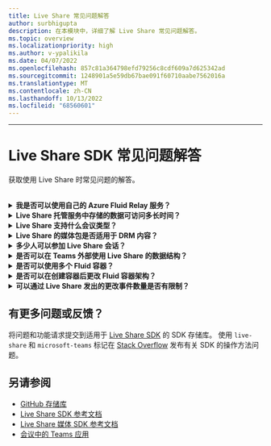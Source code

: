 ```yaml
---
title: Live Share 常见问题解答
author: surbhigupta
description: 在本模块中，详细了解 Live Share 常见问题解答。
ms.topic: overview
ms.localizationpriority: high
ms.author: v-ypalikila
ms.date: 04/07/2022
ms.openlocfilehash: 857c81a364798efd79256c8cdf609a7d625342ad
ms.sourcegitcommit: 1248901a5e59db67bae091f60710aabe7562016a
ms.translationtype: MT
ms.contentlocale: zh-CN
ms.lasthandoff: 10/13/2022
ms.locfileid: "68560601"
---
```

---

# <a name="live-share-sdk-faq"></a>Live Share SDK 常见问题解答

获取使用 Live Share 时常见问题的解答。<br>

<br>

<details>

<summary><b>我是否可以使用自己的 Azure Fluid Relay 服务？</b></summary>

可以！ 初始化 Live Share 时，可以定义自己的 `AzureConnectionConfig`。 Live Share 将创建的容器与会议相关联，但需要实现 `ITokenProvider` 接口来为容器签名令牌。 例如，可以使用提供的 `AzureFunctionTokenProvider`，它使用 Azure 云函数从服务器请求访问令牌。

虽然大多数用户认为使用我们的免费托管服务非常有用，但有时仍可将自己的 Azure Fluid Relay 服务用于 Live Share 应用。 如果有以下事项，请考虑使用自定义 AFR 服务连接：

* 需要在会议生存期之后将数据存储在 Fluid 容器中。
* 通过需要自定义安全策略的服务传输敏感数据。
* 例如 `SharedMap`，通过 Fluid Framework 为 Teams 外部的应用程序开发功能。

有关详细信息，请参阅 [如何指导](./teams-live-share-how-to/how-to-custom-azure-fluid-relay.md) 或访问 [Azure Fluid Relay 文档](/azure/azure-fluid-relay/)。

<br>

</details>

<details>

<summary><b>Live Share 托管服务中存储的数据可访问多长时间？</b></summary>

可在 24 小时内访问通过 Live Share 托管的 Azure Fluid Relay 服务创建的 Fluid 容器发送或存储的任何数据。 如果希望将数据保留超过 24 小时，可以将托管的 Azure Fluid Relay 服务替换为你自己的服务。 或者，可以并行使用自己的存储服务提供商和 Live Share 托管服务。

<br>

</details>

<details>

<summary><b>Live Share 支持什么会议类型？</b></summary>

现在支持计划会议、一对一呼叫、组呼叫和会议。 尚不支持频道会议。

<br>

</details>

<details>

<summary><b>Live Share 的媒体包是否适用于 DRM 内容？</b></summary>

否。 Teams 目前不支持桌面上选项卡应用程序的加密媒体。 支持 Chrome、Edge 和移动客户端。 有关详细信息，可以 [在此处跟踪问题](https://github.com/microsoft/live-share-sdk/issues/14)。

<br>

</details>

<details>
<summary><b>多少人可以参加 Live Share 会话？</b></summary>

目前，Live Share 每个会话最多支持 100 名与会者。 如果这是你感兴趣的内容，可以 [在此处开始讨论](https://github.com/microsoft/live-share-sdk/discussions)。

<br>

</details>

<details>
<summary><b>是否可以在 Teams 外部使用 Live Share 的数据结构？</b></summary>

目前，Live Share 包要求 Teams 客户端 SDK 正常运行。 `@microsoft/live-share` Microsoft Teams 外部的功能或`@microsoft/live-share-media`不起作用。 如果这是你感兴趣的内容，可以 [在此处开始讨论](https://github.com/microsoft/live-share-sdk/discussions)。

<br>

</details>

<details>
<summary><b>是否可以使用多个 Fluid 容器？</b></summary>

目前，Live Share 仅支持使用我们提供的 Azure Fluid Relay 服务创建一个容器。 但是，可以同时使用 Live Share 容器和由自己的 Azure Fluid Relay 实例创建的容器。

<br>

</details>

<details>
<summary><b>是否可以在创建容器后更改 Fluid 容器架构？</b></summary>

目前，Live Share 不支持在创建或加入容器后向 Fluid `ContainerSchema` 添加新`initialObjects`功能。 由于 Live Share 会话生存期较短，因此在将新功能添加到应用后，这通常是开发过程中出现的问题。

> [!NOTE]
> 如果在其中使用该 `dynamicObjectTypes` 属性 `ContainerSchema`，则可以在任何时候添加新类型。 如果以后从架构中删除类型，这些类型的现有 DDS 实例将正常失败。

若要 `initialObjects` 修复在浏览器中本地测试时更改导致的错误，请从 URL 中删除哈希容器 ID 并重新加载页面。 如果在 Teams 会议中进行测试，请启动新会议并重试。

如果计划频繁更新新应用 `SharedObject` 或 `LiveObject` 实例，应考虑如何将新架构更改部署到生产环境。 虽然实际风险相对较低且持续时间较短，但推出更改时可能会有活动会话。 会话中的现有用户不应受到影响，但部署中断性更改后加入该会话的用户在连接到会话时可能会遇到问题。 若要缓解此问题，可以考虑以下一些解决方案：

* 在正常工作时间之外为 Web 应用程序部署架构更改。
* 用于 `dynamicObjectTypes` 对架构所做的任何更改，而不是更改 `initialObjects`。

> [!NOTE]
> Live Share 目前不支持版本控制 `ContainerSchema`，也不支持任何专用于迁移的 API。

<br>

</details>

<details>
<summary><b>可以通过 Live Share 发出的更改事件数量是否有限制？</b></summary>

虽然 Live Share 处于预览状态，但不会强制执行通过 Live Share 发出的任何事件限制。 为了获得最佳性能，必须将通过 `SharedObject` 或 `LiveObject` 实例发出的更改取消为每 50 毫秒或更长一条消息。 在基于鼠标或触摸坐标发送更改（例如同步光标位置、墨迹书写和在页面周围拖动对象时）时，这一点尤为重要。

<br>

</details>

## <a name="have-more-questions-or-feedback"></a>有更多问题或反馈？

将问题和功能请求提交到适用于 [Live Share SDK](https://github.com/microsoft/live-share-sdk) 的 SDK 存储库。 使用 `live-share` 和 `microsoft-teams` 标记在 [Stack Overflow](https://stackoverflow.com/questions/tagged/live-share+microsoft-teams) 发布有关 SDK 的操作方法问题。

## <a name="see-also"></a>另请参阅

* [GitHub 存储库](https://github.com/microsoft/live-share-sdk)
* [Live Share SDK 参考文档](/javascript/api/@microsoft/live-share/)
* [Live Share 媒体 SDK 参考文档](/javascript/api/@microsoft/live-share-media/)
* [会议中的 Teams 应用](teams-apps-in-meetings.md)
